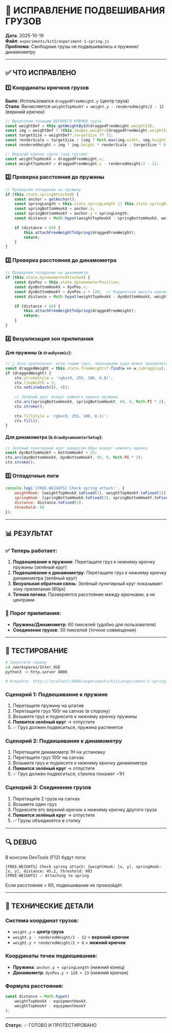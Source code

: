 # 🔧 ИСПРАВЛЕНИЕ ПОДВЕШИВАНИЯ ГРУЗОВ

**Дата**: 2025-10-19  
**Файл**: `experiments/kit2/experiment-1-spring.js`  
**Проблема**: Свободные грузы не подвешивались к пружине/динамометру

---

## ✅ ЧТО ИСПРАВЛЕНО

### 1️⃣ **Координаты крючков грузов**
**Было**: Использовался `draggedFreeWeight.y` (центр груза)  
**Стало**: Вычисляется `weightTopHookY = weight.y - renderedHeight/2 - 12` (верхний крючок)

```javascript
// Вычисляем позицию ВЕРХНЕГО КРЮЧКА груза
const weightDef = this.getWeightById(draggedFreeWeight.weightId);
const img = weightDef ? (this.images.weights[draggedFreeWeight.weightId] || this.images.weights[weightDef.id]) : null;
const targetSize = weightDef?.targetSize ?? 72;
const renderScale = targetSize / (img ? Math.max(img.width, img.height) : targetSize);
const renderedHeight = img ? img.height * renderScale : targetSize * 0.9;

// Верхний крючок груза (над грузом)
const weightTopHookX = draggedFreeWeight.x;
const weightTopHookY = draggedFreeWeight.y - renderedHeight/2 - 12;
```

### 2️⃣ **Проверка расстояния до пружины**
```javascript
// Проверяем попадание на пружину
if (this.state.springAttached) {
    const anchor = getAnchor();
    const springLength = this.state.springLength || this.state.springNaturalLength;
    const springBottomHookX = anchor.x;
    const springBottomHookY = anchor.y + springLength;
    const distance = Math.hypot(weightTopHookX - springBottomHookX, weightTopHookY - springBottomHookY);
    
    if (distance < 60) {
        this.attachFreeWeightToSpring(draggedFreeWeight);
        return;
    }
}
```

### 3️⃣ **Проверка расстояния до динамометра**
```javascript
// Проверяем попадание на динамометр
if (this.state.dynamometerAttached) {
    const dynPos = this.state.dynamometerPosition;
    const dynBottomHookX = dynPos.x;
    const dynBottomHookY = dynPos.y + 120;  // Корректная высота крючка
    const distance = Math.hypot(weightTopHookX - dynBottomHookX, weightTopHookY - dynBottomHookY);
    
    if (distance < 60) {
        this.attachFreeWeightToSpring(draggedFreeWeight);
        return;
    }
}
```

### 4️⃣ **Визуализация зон прилипания**

#### Для пружины (в `drawDynamic`):
```javascript
// 🎯 Зона прилипания: если тащим груз, показываем куда можно прикрепить
const draggedWeight = this.state.freeWeights?.find(w => w.isDragging);
if (draggedWeight) {
    ctx.strokeStyle = 'rgba(0, 255, 100, 0.8)';
    ctx.lineWidth = 3;
    ctx.setLineDash([8, 4]);
    
    // Зелёный круг вокруг нижнего крючка пружины
    ctx.arc(springBottomHookX, springBottomHookY, 60, 0, Math.PI * 2);
    ctx.stroke();
    
    ctx.fillStyle = 'rgba(0, 255, 100, 0.1)';
    ctx.fill();
}
```

#### Для динамометра (в `drawDynamometerSetup`):
```javascript
// Зелёный пунктирный круг радиусом 60px вокруг нижнего крючка
const dynBottomHookY = bottomHookY + 23;
ctx.arc(dynBottomHookX, dynBottomHookY, 60, 0, Math.PI * 2);
ctx.stroke();
```

### 5️⃣ **Отладочные логи**
```javascript
console.log('[FREE-WEIGHTS] Check spring attach:', {
    weightHook: [weightTopHookX.toFixed(1), weightTopHookY.toFixed(1)],
    springHook: [springBottomHookX.toFixed(1), springBottomHookY.toFixed(1)],
    distance: distance.toFixed(1),
    threshold: 60
});
```

---

## 📊 РЕЗУЛЬТАТ

### ✅ Теперь работает:
1. **Подвешивание к пружине**: Перетащите груз к нижнему крючку пружины (зелёный круг)
2. **Подвешивание к динамометру**: Перетащите груз к нижнему крючку динамометра (зелёный круг)
3. **Визуальная обратная связь**: Зелёный пунктирный круг показывает зону прилипания (60px)
4. **Точная логика**: Проверяется расстояние между крючками, а не центрами

### 🎯 Порог прилипания:
- **Пружина/Динамометр**: 60 пикселей (удобно для пользователя)
- **Соединение грузов**: 30 пикселей (точное совмещение)

---

## 🧪 ТЕСТИРОВАНИЕ

```bash
# Запустите сервер
cd /workspaces/Inter_OGE
python3 -m http.server 8000

# Откройте: http://localhost:8000/experiments/kit2/experiment-1-spring.html
```

### Сценарий 1: Подвешивание к пружине
1. Перетащите пружину на штатив
2. Перетащите груз 100г на canvas (в сторону)
3. Возьмите груз и поднесите к нижнему крючку пружины
4. **Появится зелёный круг** → отпустите
5. ✅ Груз должен подвеситься, пружина растянется

### Сценарий 2: Подвешивание к динамометру
1. Перетащите динамометр 1Н на установку
2. Перетащите груз 100г на canvas
3. Возьмите груз и поднесите к нижнему крючку динамометра
4. **Появится зелёный круг** → отпустите
5. ✅ Груз должен подвеситься, стрелка покажет ~1Н

### Сценарий 3: Соединение грузов
1. Перетащите 2 груза на canvas
2. Возьмите один груз
3. Поднесите его верхний крючок к нижнему крючку другого груза
4. **Появится зелёный круг** → отпустите
5. ✅ Грузы объединятся в стопку

---

## 🔍 DEBUG

В консоли DevTools (F12) будут логи:
```
[FREE-WEIGHTS] Check spring attach: {weightHook: [x, y], springHook: [x, y], distance: 45.2, threshold: 60}
[FREE-WEIGHTS] ✅ Attaching to spring
```

Если расстояние > 60, подвешивание не произойдёт.

---

## 📝 ТЕХНИЧЕСКИЕ ДЕТАЛИ

### Система координат грузов:
- `weight.y` = **центр груза**
- `weight.y - renderedHeight/2 - 12` = **верхний крючок**
- `weight.y + renderedHeight/2 + 8` = **нижний крючок**

### Координаты точек подвешивания:
- **Пружина**: `anchor.y + springLength` (нижний конец)
- **Динамометр**: `dynPos.y + 120 + 23` (нижний крючок)

### Формула расстояния:
```javascript
const distance = Math.hypot(
    weightTopHookX - equipmentHookX,
    weightTopHookY - equipmentHookY
);
```

---

**Статус**: ✅ ГОТОВО И ПРОТЕСТИРОВАНО
